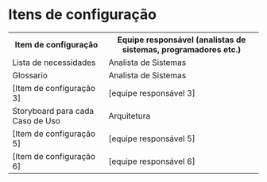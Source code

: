 # Itens de configuração

<table>
<tr><th>Item de configuração</th><th>Equipe responsável (analistas de sistemas, programadores etc.)</th></tr>
<tr><td>Lista de necessidades</td><td>Analista de Sistemas</td></tr>
<tr><td>Glossario</td><td>Analista de Sistemas</td></tr>
<tr><td>[Item de configuração 3]</td><td>[equipe responsável 3]</td></tr>
<tr><td>Storyboard para cada Caso de Uso</td><td>Arquitetura </td></tr>
<tr><td>[Item de configuração 5]</td><td>[equipe responsável 5]</td></tr>
<tr><td>[Item de configuração 6]</td><td>[equipe responsável 6]</td></tr>
</table>
